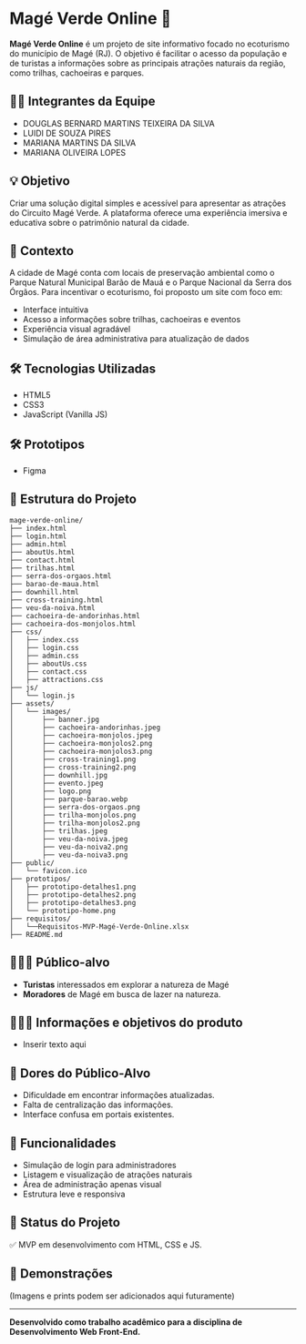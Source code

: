 # Magé Verde Online 🌿

**Magé Verde Online** é um projeto de site informativo focado no ecoturismo do município de Magé (RJ). O objetivo é facilitar o acesso da população e de turistas a informações sobre as principais atrações naturais da região, como trilhas, cachoeiras e parques.

## 🧑‍💻 Integrantes da Equipe
- DOUGLAS BERNARD MARTINS TEIXEIRA DA SILVA
- LUIDI DE SOUZA PIRES 
- MARIANA MARTINS DA SILVA
- MARIANA OLIVEIRA LOPES

## 💡 Objetivo

Criar uma solução digital simples e acessível para apresentar as atrações do Circuito Magé Verde. A plataforma oferece uma experiência imersiva e educativa sobre o patrimônio natural da cidade.

## 🧠 Contexto

A cidade de Magé conta com locais de preservação ambiental como o Parque Natural Municipal Barão de Mauá e o Parque Nacional da Serra dos Órgãos. Para incentivar o ecoturismo, foi proposto um site com foco em:

- Interface intuitiva
- Acesso a informações sobre trilhas, cachoeiras e eventos
- Experiência visual agradável
- Simulação de área administrativa para atualização de dados

## 🛠️ Tecnologias Utilizadas

- HTML5
- CSS3
- JavaScript (Vanilla JS)

## 🛠️ Prototipos

- Figma

## 📁 Estrutura do Projeto

```
mage-verde-online/
├── index.html
├── login.html
├── admin.html
├── aboutUs.html
├── contact.html
├── trilhas.html
├── serra-dos-orgaos.html
├── barao-de-maua.html
├── downhill.html
├── cross-training.html
├── veu-da-noiva.html
├── cachoeira-de-andorinhas.html
├── cachoeira-dos-monjolos.html
├── css/
│   ├── index.css
│   ├── login.css
│   ├── admin.css
│   ├── aboutUs.css
│   ├── contact.css
│   ├── attractions.css
├── js/
│   └── login.js
├── assets/
│   └── images/
│       ├── banner.jpg
│       ├── cachoeira-andorinhas.jpeg
│       ├── cachoeira-monjolos.jpeg
│       ├── cachoeira-monjolos2.png
│       ├── cachoeira-monjolos3.png
│       ├── cross-training1.png
│       ├── cross-training2.png
│       ├── downhill.jpg
│       ├── evento.jpeg
│       ├── logo.png
│       ├── parque-barao.webp
│       ├── serra-dos-orgaos.png
│       ├── trilha-monjolos.png
│       ├── trilha-monjolos2.png
│       ├── trilhas.jpeg
│       ├── veu-da-noiva.jpeg
│       ├── veu-da-noiva2.png
│       ├── veu-da-noiva3.png
├── public/
│   └── favicon.ico
├── prototipos/
│   ├── prototipo-detalhes1.png
│   ├── prototipo-detalhes2.png
│   ├── prototipo-detalhes3.png
│   └── prototipo-home.png
├── requisitos/
│   └──Requisitos-MVP-Magé-Verde-Online.xlsx
├── README.md
```

## 🧑‍🤝‍🧑 Público-alvo

- **Turistas** interessados em explorar a natureza de Magé
- **Moradores** de Magé em busca de lazer na natureza.

## 🧑‍🤝‍🧑 Informações e objetivos do produto

- Inserir texto aqui

## 💢 Dores do Público-Alvo

- Dificuldade em encontrar informações atualizadas.
- Falta de centralização das informações.
- Interface confusa em portais existentes.

## 🔐 Funcionalidades

- Simulação de login para administradores
- Listagem e visualização de atrações naturais
- Área de administração apenas visual
- Estrutura leve e responsiva

## 🚀 Status do Projeto

✅ MVP em desenvolvimento com HTML, CSS e JS.

## 📸 Demonstrações

(Imagens e prints podem ser adicionados aqui futuramente)

---

**Desenvolvido como trabalho acadêmico para a disciplina de Desenvolvimento Web Front-End.**